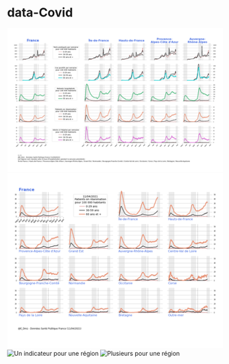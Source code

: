# data-Covid
![Plusieurs indicateurs pour un ensemble de régions](/Output/PNG/regions_1.png)
![Un indicateur pour toutes les régions](/Output/PNG/fig-rea.png)
![Un indicateur pour une région](Output...)
![Plusieurs pour une région](Output...)

